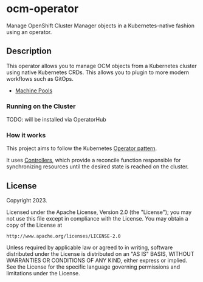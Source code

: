 # ocm-operator

Manage OpenShift Cluster Manager objects in a Kubernetes-native fashion using 
an operator.


## Description

This operator allows you to manage OCM objects from a Kubernetes cluster using 
native Kubernetes CRDs.  This allows you to plugin to more modern workflows such 
as GitOps.

* [Machine Pools](https://docs.openshift.com/rosa/rosa_cluster_admin/rosa_nodes/rosa-nodes-machinepools-about.html#machine-pools)


### Running on the Cluster

TODO: will be installed via OperatorHub


### How it works
This project aims to follow the Kubernetes [Operator pattern](https://kubernetes.io/docs/concepts/extend-kubernetes/operator/).

It uses [Controllers](https://kubernetes.io/docs/concepts/architecture/controller/),
which provide a reconcile function responsible for synchronizing resources until the desired state is reached on the cluster.


## License

Copyright 2023.

Licensed under the Apache License, Version 2.0 (the "License");
you may not use this file except in compliance with the License.
You may obtain a copy of the License at

    http://www.apache.org/licenses/LICENSE-2.0

Unless required by applicable law or agreed to in writing, software
distributed under the License is distributed on an "AS IS" BASIS,
WITHOUT WARRANTIES OR CONDITIONS OF ANY KIND, either express or implied.
See the License for the specific language governing permissions and
limitations under the License.

